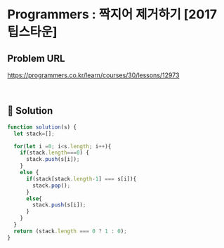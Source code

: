 # Programmers : 짝지어 제거하기 [2017 팁스타운]

## Problem URL
https://programmers.co.kr/learn/courses/30/lessons/12973

<br/>

## 🚩 Solution
```js
function solution(s) {
  let stack=[];

  for(let i =0; i<s.length; i++){
    if(stack.length===0) {
      stack.push(s[i]);
    }
    else {
      if(stack[stack.length-1] === s[i]){
        stack.pop();
      }
      else{
        stack.push(s[i]);
      }
    }
  }
  return (stack.length === 0 ? 1 : 0);
}
```